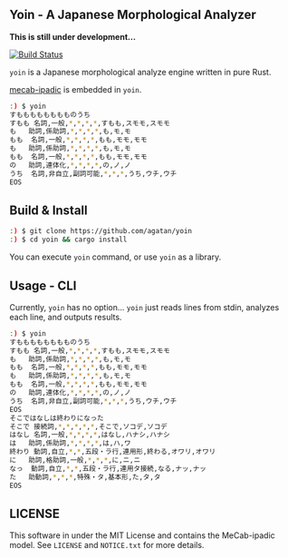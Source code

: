## Yoin - A Japanese Morphological Analyzer

**This is still under development...**

[![Build Status](https://travis-ci.org/agatan/yoin.svg?branch=master)](https://travis-ci.org/agatan/yoin)

`yoin` is a Japanese morphological analyze engine written in pure Rust.

[mecab-ipadic](https://taku910.github.io/mecab/) is embedded in `yoin`.

```sh
:) $ yoin
すもももももももものうち
すもも	名詞,一般,*,*,*,*,すもも,スモモ,スモモ
も	助詞,係助詞,*,*,*,*,も,モ,モ
もも	名詞,一般,*,*,*,*,もも,モモ,モモ
も	助詞,係助詞,*,*,*,*,も,モ,モ
もも	名詞,一般,*,*,*,*,もも,モモ,モモ
の	助詞,連体化,*,*,*,*,の,ノ,ノ
うち	名詞,非自立,副詞可能,*,*,*,うち,ウチ,ウチ
EOS
```

## Build & Install

```sh
:) $ git clone https://github.com/agatan/yoin
:) $ cd yoin && cargo install
```

You can execute `yoin` command, or use `yoin` as a library.

## Usage - CLI

Currently, `yoin` has no option...
`yoin` just reads lines from stdin, analyzes each line, and outputs results.

```sh
:) $ yoin
すもももももももものうち
すもも	名詞,一般,*,*,*,*,すもも,スモモ,スモモ
も	助詞,係助詞,*,*,*,*,も,モ,モ
もも	名詞,一般,*,*,*,*,もも,モモ,モモ
も	助詞,係助詞,*,*,*,*,も,モ,モ
もも	名詞,一般,*,*,*,*,もも,モモ,モモ
の	助詞,連体化,*,*,*,*,の,ノ,ノ
うち	名詞,非自立,副詞可能,*,*,*,うち,ウチ,ウチ
EOS
そこではなしは終わりになった
そこで	接続詞,*,*,*,*,*,そこで,ソコデ,ソコデ
はなし	名詞,一般,*,*,*,*,はなし,ハナシ,ハナシ
は	助詞,係助詞,*,*,*,*,は,ハ,ワ
終わり	動詞,自立,*,*,五段・ラ行,連用形,終わる,オワリ,オワリ
に	助詞,格助詞,一般,*,*,*,に,ニ,ニ
なっ	動詞,自立,*,*,五段・ラ行,連用タ接続,なる,ナッ,ナッ
た	助動詞,*,*,*,特殊・タ,基本形,た,タ,タ
EOS
```

## LICENSE

This software in under the MIT License and contains the MeCab-ipadic model.
See `LICENSE` and `NOTICE.txt` for more details.
